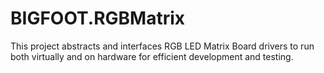 # BIGFOOT.RGBMatrix
This project abstracts and interfaces RGB LED Matrix Board drivers to run both virtually and on hardware for efficient development and testing.
